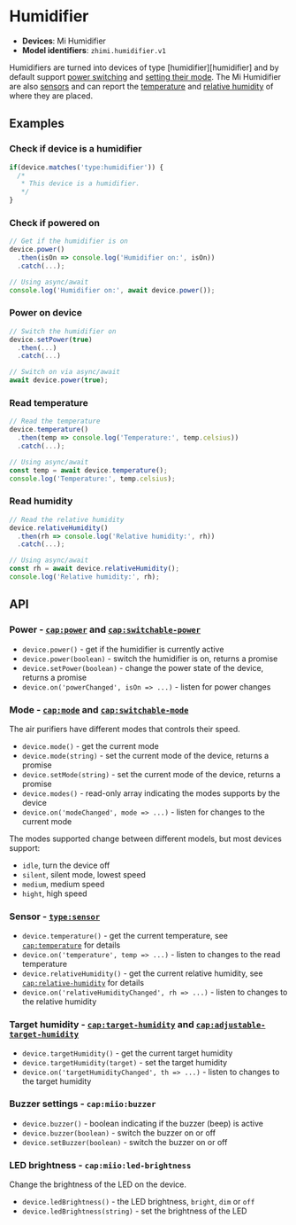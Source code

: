 # Humidifier

* **Devices**: Mi Humidifier
* **Model identifiers**: `zhimi.humidifier.v1`

Humidifiers are turned into devices of type [humidifier][humidifier]
and by default support [power switching][switchable-power] and 
[setting their mode][switchable-mode]. The Mi Humidifier are also
[sensors][sensor] and can report the [temperature][temp] and
[relative humidity][humidity] of where they are placed.

## Examples

### Check if device is a humidifier

```javascript
if(device.matches('type:humidifier')) {
  /*
   * This device is a humidifier.
   */
}
```

### Check if powered on

```javascript
// Get if the humidifier is on
device.power()
  .then(isOn => console.log('Humidifier on:', isOn))
  .catch(...);

// Using async/await
console.log('Humidifier on:', await device.power());
```

### Power on device

```javascript
// Switch the humidifier on
device.setPower(true)
  .then(...)
  .catch(...)

// Switch on via async/await
await device.power(true);
```

### Read temperature

```javascript
// Read the temperature
device.temperature()
  .then(temp => console.log('Temperature:', temp.celsius))
  .catch(...);

// Using async/await
const temp = await device.temperature();
console.log('Temperature:', temp.celsius);
```

### Read humidity

```javascript
// Read the relative humidity
device.relativeHumidity()
  .then(rh => console.log('Relative humidity:', rh))
  .catch(...);

// Using async/await
const rh = await device.relativeHumidity();
console.log('Relative humidity:', rh);
```

## API

### Power - [`cap:power`][power] and [`cap:switchable-power`][switchable-power]

* `device.power()` - get if the humidifier is currently active
* `device.power(boolean)` - switch the humidifier is on, returns a promise
* `device.setPower(boolean)` - change the power state of the device, returns a promise
* `device.on('powerChanged', isOn => ...)` - listen for power changes

### Mode - [`cap:mode`][mode] and [`cap:switchable-mode`][switchable-mode]

The air purifiers have different modes that controls their speed.

* `device.mode()` - get the current mode
* `device.mode(string)` - set the current mode of the device, returns a promise
* `device.setMode(string)` - set the current mode of the device, returns a promise
* `device.modes()` - read-only array indicating the modes supports by the device
* `device.on('modeChanged', mode => ...)` - listen for changes to the current mode

The modes supported change between different models, but most devices support:

* `idle`, turn the device off
* `silent`, silent mode, lowest speed
* `medium`, medium speed
* `hight`, high speed

### Sensor - [`type:sensor`][sensor]

* `device.temperature()` - get the current temperature, see [`cap:temperature`][temp] for details
* `device.on('temperature', temp => ...)` - listen to changes to the read temperature
* `device.relativeHumidity()` - get the current relative humidity, see [`cap:relative-humidity`][humidity] for details
* `device.on('relativeHumidityChanged', rh => ...)` - listen to changes to the relative humidity

### Target humidity - [`cap:target-humidity`][target-humidity] and [`cap:adjustable-target-humidity`][adjustable-target-humidity]

* `device.targetHumidity()` - get the current target humidity
* `device.targetHumidity(target)` - set the target humidity
* `device.on('targetHumidityChanged', th => ...)` - listen to changes to the target humidity

### Buzzer settings - `cap:miio:buzzer`

* `device.buzzer()` - boolean indicating if the buzzer (beep) is active
* `device.buzzer(boolean)` - switch the buzzer on or off
* `device.setBuzzer(boolean)` - switch the buzzer on or off

### LED brightness - `cap:miio:led-brightness`

Change the brightness of the LED on the device.

* `device.ledBrightness()` - the LED brightness, `bright`, `dim` or `off`
* `device.ledBrightness(string)` - set the brightness of the LED

[air-purifier]: http://abstract-things.readthedocs.io/en/latest/climate/air-purifiers.html
[sensor]: http://abstract-things.readthedocs.io/en/latest/sensors/index.html
[power]: http://abstract-things.readthedocs.io/en/latest/common/power.html
[switchable-power]: http://abstract-things.readthedocs.io/en/latest/common/switchable-power.html
[mode]: http://abstract-things.readthedocs.io/en/latest/common/mode.html
[switchable-mode]: http://abstract-things.readthedocs.io/en/latest/common/switchable-mode.html
[pm2.5]: http://abstract-things.readthedocs.io/en/latest/sensors/pm2.5.html
[temp]: http://abstract-things.readthedocs.io/en/latest/sensors/temperature.html
[humidity]: http://abstract-things.readthedocs.io/en/latest/sensors/relative-humidity.html
[target-humidity]: http://abstract-things.readthedocs.io/en/latest/climate/target-humidity.html
[adjustable-target-humidity]: http://abstract-things.readthedocs.io/en/latest/climate/adjustable-target-humidity.html
